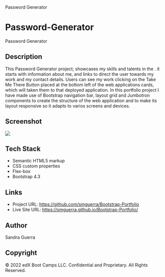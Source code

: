 
Password Generator

# Password-Generator


Password Generator



## Description 


This Password Generator project; showcases my skills and talents in the . it starts with information about me, and links to direct the user towards my work and my contact details. Users can see my work clicking on the Take Me There Button placed at the bottom left of the web applications cards, which will taken them to that deployed application. In this portfolio project I have made use of Bootstrap navigation bar, layout grid and Jumbotron components to create the structure of the web application and to make its layout responsive so it adapts to varios screens and devices.


## Screenshot

![](./images/bootstportofolioscreeshot.png)



## Tech Stack

- Semantic HTML5 markup
- CSS custom properties
- Flex-box
- Bootstrap 4.3


## Links

- Project URL:  https://github.com/smguerra/Bootstrap-Portfolio
- Live Site URL:  https://smguerra.github.io/Bootstrap-Portfolio/


## Author

Sandra Guerra


## Copyright

© 2022 edX Boot Camps LLC. Confidential and Proprietary. All Rights Reserved.